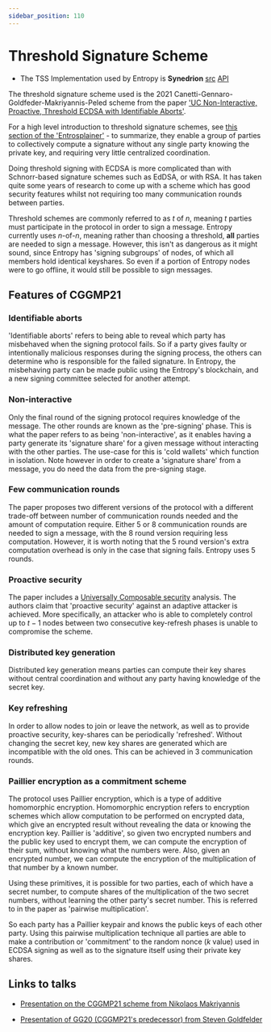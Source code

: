 ```yaml
---
sidebar_position: 110
---
```


# Threshold Signature Scheme

- The TSS Implementation used by Entropy is **Synedrion** [src](https://github.com/entropyxyz/synedrion) [API](https://docs.rs/synedrion)

The threshold signature scheme used is the 2021 Canetti-Gennaro-Goldfeder-Makriyannis-Peled scheme from the paper ['UC Non-Interactive, Proactive, Threshold ECDSA with Identifiable Aborts'](https://eprint.iacr.org/2021/060).

For a high level introduction to threshold signature schemes, see [this section of the 'Entrosplainer'](../basics/entrosplainer) - to summarize, they enable a group of parties to collectively compute a signature without any single party knowing the private key, and requiring very little centralized coordination.

Doing threshold signing with ECDSA is more complicated than with Schnorr-based signature schemes such as EdDSA, or with RSA. It has taken quite some years of research to come up with a scheme which has good security features whilst not requiring too many communication rounds between parties.
<!-- because $s$ computation is linear with Schnorr (explain) -->

<!-- Sigsk(M ) -->
<!-- Sample k ← Zq -->
<!-- R ← k · G = (rx, ry ) -->
<!-- r ← rx mod q -->
<!-- s ← k−1 (H(M ) + r · sk) mod q -->
<!-- return (r, s) -->

Threshold schemes are commonly referred to as $t$ of $n$, meaning $t$ parties must participate in the protocol in order to sign a message. Entropy currently uses $n$-of-$n$, meaning rather than choosing a threshold, **all** parties are needed to sign a message. However, this isn't as dangerous as it might sound, since Entropy has 'signing subgroups' of nodes, of which all members hold identical keyshares. So even if a portion of Entropy nodes were to go offline, it would still be possible to sign messages.

## Features of CGGMP21

### Identifiable aborts

'Identifiable aborts' refers to being able to reveal which party has misbehaved when the signing protocol fails. So if a party gives faulty or intentionally malicious responses during the signing process, the others can determine who is responsible for the failed signature. In Entropy, the misbehaving party can be made public using the Entropy's blockchain, and a new signing committee selected for another attempt.

### Non-interactive

Only the final round of the signing protocol requires knowledge of the message. The other rounds are known as the 'pre-signing' phase. This is what the paper refers to as being 'non-interactive', as it enables having a party generate its 'signature share' for a given message without interacting with the other parties. The use-case for this is 'cold wallets' which function in isolation. Note however in order to create a 'signature share' from a message, you do need the data from the pre-signing stage.

### Few communication rounds

The paper proposes two different versions of the protocol with a different trade-off between number of communication rounds needed and the amount of computation require. Either 5 or 8 communication rounds are needed to sign a message, with the 8 round version requiring less computation. However, it is worth noting that the 5 round version's extra computation overhead is only in the case that signing fails. Entropy uses 5 rounds.

### Proactive security

The paper includes a [Universally Composable security](https://eprint.iacr.org/2000/067.pdf) analysis. The authors claim that 'proactive security' against an adaptive attacker is achieved. More specifically, an attacker who is able to completely control up to $t - 1$ nodes between two consecutive key-refresh phases is unable to compromise the scheme.

### Distributed key generation

Distributed key generation means parties can compute their key shares without central coordination and without any party having knowledge of the secret key.

### Key refreshing

In order to allow nodes to join or leave the network, as well as to provide proactive security, key-shares can be periodically 'refreshed'. Without changing the secret key, new key shares are generated which are incompatible with the old ones. This can be achieved in 3 communication rounds.

### Paillier encryption as a commitment scheme

The protocol uses Paillier encryption, which is a type of additive homomorphic encryption. Homomorphic encryption refers to encryption schemes which allow computation to be performed on encrypted data, which give an encrypted result without revealing the data or knowing the encryption key. Paillier is 'additive', so given two encrypted numbers and the public key used to encrypt them, we can compute the encryption of their sum, without knowing what the numbers were. Also, given an encrypted number, we can compute the encryption of the multiplication of that number by a known number. 

Using these primitives, it is possible for two parties, each of which have a secret number, to compute shares of the multiplication of the two secret numbers, without learning the other party's secret number. This is referred to in the paper as 'pairwise multiplication'.

So each party has a Paillier keypair and knows the public keys of each other party. Using this pairwise multiplication technique all parties are able to make a contribution or 'commitment' to the random nonce ($k$ value) used in ECDSA signing as well as to the signature itself using their private key shares.

## Links to talks

- [Presentation on the CGGMP21 scheme from Nikolaos Makriyannis](https://www.fireblocks.com/blog/ccs-threshold-ecdsa)

- [Presentation of GG20 (CGGMP21's predecessor) from Steven Goldfelder](https://youtu.be/wtxH3PuMAgQ)

